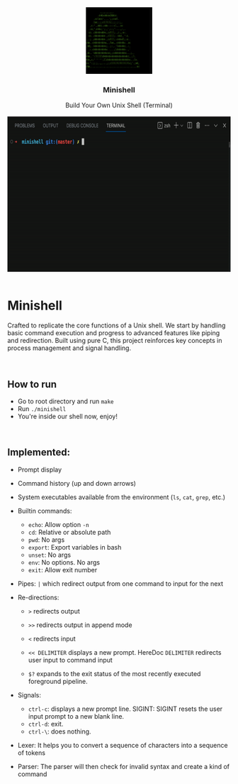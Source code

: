 
<div align="center">
<a href="https://github.com/hadi14250">
    <img src="github_gifs/ansi.gif" alt="3d cube" width="150" height="150">
  </a>
  <h3 align="center">Minishell</h3>
  Build Your Own Unix Shell (Terminal)
  <br>
  <br>
</div>


<div align="center">
<a href="https://github.com/hadi14250">
    <img src="github_gifs/minishell.gif" alt="gif gameplay"  width="600" height="350">
  </a>


</div>

<br>


# Minishell

Crafted to replicate the core functions of a Unix shell. We start by handling basic command execution and progress to advanced features like piping and redirection. Built using pure C, this project reinforces key concepts in process management and signal handling.

<br>

## How to run

- Go to root directory and run `make`
- Run `./minishell`
- You're inside our shell now, enjoy!

<br>



## Implemented:
* Prompt display
* Command history (up and down arrows)
* System executables available from the environment (`ls`, `cat`, `grep`, etc.)
* Builtin commands:
  * `echo`: Allow option `-n`
  * `cd`: Relative or absolute path
  * `pwd`: No args
  * `export`: Export variables in bash
  * `unset`: No args
  * `env`: No options. No args
  * `exit`: Allow exit number

* Pipes: `|` which redirect output from one command to input for the next

* Re-directions:
  * `>` redirects output
  * `>>` redirects output in append mode
  * `<` redirects input
  * `<< DELIMITER` displays a new prompt. HereDoc
  	`DELIMITER` redirects user input to command input


  * `$?` expands to the exit status of the most recently executed foreground pipeline.


* Signals:
  * `ctrl-c`: displays a new prompt line. SIGINT: SIGINT resets the user input
  prompt to a new blank line.
  * `ctrl-d`: exit.
  * `ctrl-\`: does nothing.


* Lexer: It helps you to convert a sequence of characters into a sequence of tokens

* Parser: The parser will then check for invalid syntax and create a kind of command

<br>